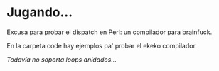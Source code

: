 # Jugando...

Excusa para probar el dispatch en Perl: un compilador para brainfuck.

En la carpeta code hay ejemplos pa' probar el ekeko compilador.


*Todavía no soporta loops anidados...*

